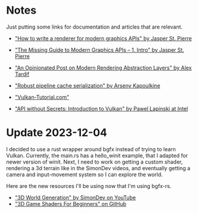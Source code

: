 # Notes
Just putting some links for documentation and articles that are relevant.

- ["How to write a renderer for modern graphics APIs" by Jasper St. Pierre](https://blog.mecheye.net/2023/09/how-to-write-a-renderer-for-modern-apis/)
- ["The Missing Guide to Modern Graphics APIs – 1. Intro" by Jasper St. Pierre](https://blog.mecheye.net/2020/06/modern-graphics-apis-1-intro/)
- ["An Opinionated Post on Modern Rendering Abstraction Layers" by Alex Tardif](https://alextardif.com/RenderingAbstractionLayers.html)
- ["Robust pipeline cache serialization" by Arseny Kapoulkine](https://zeux.io/2019/07/17/serializing-pipeline-cache/)

- ["Vulkan-Tutorial.com"](https://vulkan-tutorial.com/Drawing_a_triangle/Setup/Base_code)
- ["API without Secrets: Introduction to Vulkan" by Pawel Lapinski at Intel](https://www.intel.com/content/www/us/en/developer/articles/training/api-without-secrets-introduction-to-vulkan-part-1.html)

# Update 2023-12-04
I decided to use a rust wrapper around bgfx instead of trying to learn Vulkan. Currently, the
main.rs has a hello_winit example, that I adapted for newer version of winit. Next, I need to
work on getting a custom shader, rendering a 3d terrain like in the SimonDev videos, and
eventually getting a camera and input-movement system so I can explore the world.

Here are the new resources I'll be using now that I'm using bgfx-rs.

- ["3D World Generation" by SimonDev on YouTube](https://www.youtube.com/playlist?list=PLRL3Z3lpLmH3PNGZuDNf2WXnLTHpN9hXy)
- ["3D Game Shaders For Beginners" on GitHub](https://github.com/lettier/3d-game-shaders-for-beginners)

